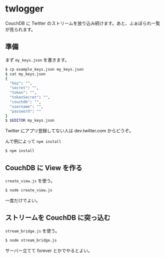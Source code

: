 # twlogger

CouchDB に Twitter のストリームを放り込み続けます。あと、ふぁぼられ一覧が見られます。

## 準備

まず `my_keys.json` を書きます。

```bash
$ cp example_keys.json my_keys.json
$ cat my_keys.json
{
  "key": "",
  "secret": "",
  "token": "",
  "tokenSecret": "",
  "couchdb": "",
  "username": "",
  "password": ""
}
$ $EDITOR my_keys.json
```

Twitter にアプリ登録してない人は dev.twitter.com からどうぞ。

んで例によって `npm install`

```bash
$ npm install
```

## CouchDB に View を作る

`create_view.js` を使う。

```bash
$ node create_view.js
```

一度だけでよい。

## ストリームを CouchDB に突っ込む

`stream_bridge.js` を使う。

```bash
$ node stream_bridge.js
```

サーバー立てて forever とかでやるとよい。